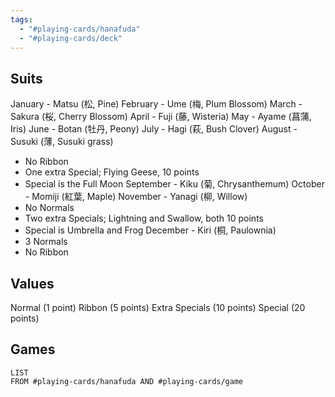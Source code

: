 ```yaml
---
tags:
  - "#playing-cards/hanafuda"
  - "#playing-cards/deck"
---
```

## Suits
January - Matsu (松, Pine)
February - Ume (梅, Plum Blossom)
March - Sakura (桜, Cherry Blossom)
April - Fuji (藤, Wisteria)
May - Ayame (菖蒲, Iris)
June - Botan (牡丹, Peony)
July - Hagi (萩, Bush Clover)
August - Susuki (薄, Susuki grass)
- No Ribbon 
- One extra Special; Flying Geese, 10 points
- Special is the Full Moon
September - Kiku (菊, Chrysanthemum)
October - Momiji (紅葉, Maple)
November - Yanagi (柳, Willow)
- No Normals
- Two extra Specials; Lightning and Swallow, both 10 points
- Special is Umbrella and Frog
December - Kiri (桐, Paulownia)
- 3 Normals
- No Ribbon
## Values
Normal (1 point)
Ribbon (5 points)
Extra Specials (10 points)
Special (20 points)
## Games
```dataview
LIST 
FROM #playing-cards/hanafuda AND #playing-cards/game  
```

